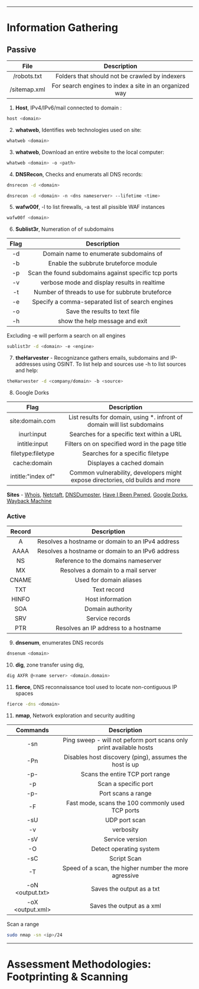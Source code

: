 
---

# Information Gathering

## Passive

|File|Description|
|:---:|:---:|
|/robots.txt|Folders that should not be crawled by indexers|
|/sitemap.xml|For search engines to index a site in an organized way|

1. **Host**, IPv4/IPv6/mail connected to domain :

```bash
host <domain>
```

2. **whatweb**, Identifies  web technologies used on site:
```bash
whatweb <domain>
```

3. **whatweb**, Download an entire website to the local computer:
```bash
whatweb <domain> -o <path>
```

4. **DNSRecon**, Checks and enumerats all DNS records:
```bash
dnsrecon -d <domain>
```

```bash
dnsrecon -d <domain> -n <dns nameserver> --lifetime <time>
```

5. **wafw00f**, -l to list firewalls, -a test all pissible WAF instances
```bash
wafw00f <domain>
```

6. **Sublist3r**, Numeration of of subdomains

|Flag|Description|
|:---:|:---:|
|-d|Domain name to enumerate subdomains of|
|-b|Enable the subbrute bruteforce module|
|-p|Scan the found subdomains against specific tcp ports|
|-v|verbose mode and display results in realtime|
|-t|Number of threads to use for subbrute bruteforce|
|-e|Specify a comma-separated list of search engines|
|-o|Save the results to text file|
|-h|show the help message and exit|

Excluding -e will perform a search on all engines

```bash
sublist3r -d <domain> -e <engine> 
```

7. **theHarvester** - Recognizance gathers emails, subdomains and IP-addresses using OSINT. To list help and sources use -h
   to list sources and help:
```bash
theHarvester -d <company/domain> -b <source>
```

8. Google Dorks
   
|Flag|Description|
|:---:|:---:|
|site:domain.com|List results for domain, using *. infront of domain will list subdomains|
|inurl:input|Searches for a specific text within a URL|
|intitle:input|Filters on on specified word in the page title|
|filetype:filetype|Searches for a specific filetype|
|cache:domain|Displayes a cached domain|
|intitle:"index of"|Common vulnerability, developers might expose directories, old builds and more|

**Sites** - [Whois](https://who.is/), [Netctaft](https://sitereport.netcraft.com/), [DNSDumpster](https://www.dnsdumpster.com/), [Have I Been Pwned](https://www.haveibeenpwned.com), [Google Dorks](https://www.exploit-db.com/google-hacking-database), [Wayback Machine](https://web.archive.org/)

### Active
|Record|Description|
|:---:|:---:|
|A|Resolves a hostname or domain to an IPv4 address|
|AAAA|Resolves a hostname or domain to an IPv6 address|
|NS|Reference to the domains nameserver|
|MX|Resolves a domain to a mail server|
|CNAME|Used for domain aliases|
|TXT|Text record|
|HINFO|Host information|
|SOA|Domain authority|
|SRV|Service records|
|PTR|Resolves an IP address to a hostname|

9. **dnsenum**, enumerates DNS records
```bash
dnsenum <domain>
```

10. **dig**, zone transfer using dig, 
```bash
dig AXFR @<name server> <domain.domain> 
```

11. **fierce**, DNS reconnaissance tool used to locate non-contiguous IP spaces 
```bash
fierce -dns <domain>
```

11. **nmap**, Network exploration and security auditing

|Commands|Description|
|:---:|:---:|
|-sn|Ping sweep - will not peform port scans only print available hosts|
|-Pn|Disables host discovery (ping), assumes the host is up|
|-p-|Scans the entire TCP port range|
|-p <port>|Scan a specific port|
|-p<range>-<range>|Port scans a range|
|-F|Fast mode, scans the 100 commonly used TCP ports|
|-sU|UDP port scan|
|-v|verbosity|
|-sV|Service version|
|-O|Detect operating system|
|-sC|Script Scan|
|-T<number>|Speed of a scan, the higher number the more agressive|
|-oN <output.txt>|Saves the output as a txt|
|-oX <output.xml>|Saves the output as a xml|

Scan a range
```bash
sudo nmap -sn <ip>/24
```
---

# Assessment Methodologies: Footprinting & Scanning 

##
